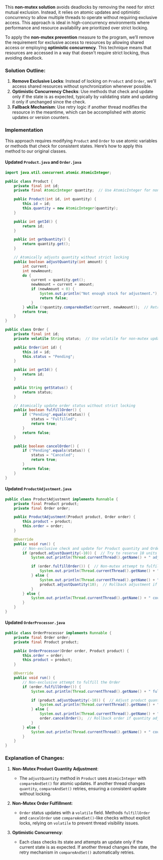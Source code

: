 This **non-mutex solution** avoids deadlocks by removing the need for strict mutual exclusion. Instead, it relies on atomic updates and optimistic concurrency to allow multiple threads to operate without requiring exclusive access. This approach is ideal in high-concurrency environments where performance and resource availability are prioritized over strict locking.

To apply the **non-mutex prevention** measure to the program, we’ll remove the requirement for exclusive access to resources by allowing shared access or employing **optimistic concurrency**. This technique means that resources are accessed in a way that doesn't require strict locking, thus avoiding deadlock.

### Solution Outline:
1. **Remove Exclusive Locks**: Instead of locking on `Product` and `Order`, we'll access shared resources without synchronization whenever possible.
2. **Optimistic Concurrency Checks**: Use methods that check and update only if the state is as expected, typically by validating state and updating it only if unchanged since the check.
3. **Fallback Mechanism**: Use retry logic if another thread modifies the resource in the meantime, which can be accomplished with atomic updates or version counters.

### Implementation

This approach requires modifying `Product` and `Order` to use atomic variables or methods that check for consistent states. Here’s how to apply this method to our original classes.

#### Updated `Product.java` and `Order.java`

```java
import java.util.concurrent.atomic.AtomicInteger;

public class Product {
    private final int id;
    private final AtomicInteger quantity;  // Use AtomicInteger for non-mutex updates

    public Product(int id, int quantity) {
        this.id = id;
        this.quantity = new AtomicInteger(quantity);
    }

    public int getId() {
        return id;
    }

    public int getQuantity() {
        return quantity.get();
    }

    // Atomically adjusts quantity without strict locking
    public boolean adjustQuantity(int amount) {
        int current;
        int newAmount;
        do {
            current = quantity.get();
            newAmount = current + amount;
            if (newAmount < 0) {
                System.out.println("Not enough stock for adjustment.");
                return false;
            }
        } while (!quantity.compareAndSet(current, newAmount));  // Retry if another thread modifies quantity
        return true;
    }
}

public class Order {
    private final int id;
    private volatile String status;  // Use volatile for non-mutex updates

    public Order(int id) {
        this.id = id;
        this.status = "Pending";
    }

    public int getId() {
        return id;
    }

    public String getStatus() {
        return status;
    }

    // Atomically update order status without strict locking
    public boolean fulfillOrder() {
        if ("Pending".equals(status)) {
            status = "Fulfilled";
            return true;
        }
        return false;
    }

    public boolean cancelOrder() {
        if ("Pending".equals(status)) {
            status = "Canceled";
            return true;
        }
        return false;
    }
}
```

#### Updated `ProductAdjustment.java`
```java
public class ProductAdjustment implements Runnable {
    private final Product product;
    private final Order order;

    public ProductAdjustment(Product product, Order order) {
        this.product = product;
        this.order = order;
    }

    @Override
    public void run() {
        // Non-exclusive check and update for Product quantity and Order status
        if (product.adjustQuantity(-10)) {  // Try to reserve 10 units
            System.out.println(Thread.currentThread().getName() + " adjusted quantity for Product with ID " + product.getId());

            if (order.fulfillOrder()) {  // Non-mutex attempt to fulfill the order
                System.out.println(Thread.currentThread().getName() + " fulfilled Order with ID " + order.getId());
            } else {
                System.out.println(Thread.currentThread().getName() + " could not fulfill Order, rolling back product adjustment.");
                product.adjustQuantity(10);  // Rollback adjustment if order can't be fulfilled
            }
        } else {
            System.out.println(Thread.currentThread().getName() + " could not adjust Product quantity due to insufficient stock.");
        }
    }
}
```

#### Updated `OrderProcessor.java`
```java
public class OrderProcessor implements Runnable {
    private final Order order;
    private final Product product;

    public OrderProcessor(Order order, Product product) {
        this.order = order;
        this.product = product;
    }

    @Override
    public void run() {
        // Non-exclusive attempt to fulfill the Order
        if (order.fulfillOrder()) {
            System.out.println(Thread.currentThread().getName() + " fulfilled Order with ID " + order.getId());

            if (product.adjustQuantity(-10)) {  // Adjust product quantity if order is fulfilled
                System.out.println(Thread.currentThread().getName() + " adjusted quantity for Product with ID " + product.getId());
            } else {
                System.out.println(Thread.currentThread().getName() + " could not adjust Product quantity, rolling back order.");
                order.cancelOrder();  // Rollback order if quantity adjustment fails
            }
        } else {
            System.out.println(Thread.currentThread().getName() + " could not fulfill Order due to current status.");
        }
    }
}
```

### Explanation of Changes:

1. **Non-Mutex Product Quantity Adjustment**:
   - The `adjustQuantity` method in `Product` uses `AtomicInteger` with `compareAndSet()` for atomic updates. If another thread changes `quantity`, `compareAndSet()` retries, ensuring a consistent update without locking.

2. **Non-Mutex Order Fulfillment**:
   - `Order` status updates with a `volatile` field. Methods `fulfillOrder` and `cancelOrder` use `compareAndSet()`-like checks without explicit locks, relying on `volatile` to prevent thread visibility issues.

3. **Optimistic Concurrency**:
   - Each class checks its state and attempts an update only if the current state is as expected. If another thread changes the state, the retry mechanism in `compareAndSet()` automatically retries.
